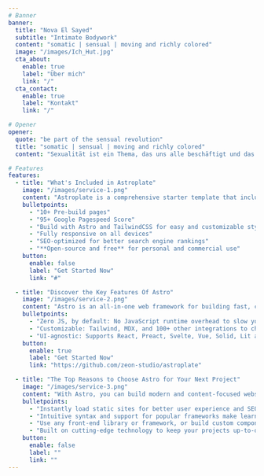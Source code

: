 ```yaml
---
# Banner
banner:
  title: "Nova El Sayed"
  subtitle: "Intimate Bodywork"
  content: "somatic | sensual | moving and richly colored"
  image: "/images/Ich_Hut.jpg"
  cta_about:
    enable: true
    label: "Über mich"
    link: "/"
  cta_contact:
    enable: true
    label: "Kontakt"
    link: "/"

# Opener
opener:
  quote: "be part of the sensual revolution"
  title: "somatic | sensual | moving and richly colored"
  content: "Sexualität ist ein Thema, das uns alle beschäftigt und das Bestandteil eines jeden Lebens ist. Trotz des großen Interesses gibt es aber nur wenige Orte, wo sich Sexualität lernen lässt. Wir werden zwar von den Medien mit sexuellen Bildern überschwemmt, über unsere persönliche Sexualität sprechen wir aber selten. So entstehen völlig unrealistische Vorstellungen und Erwartungen und viele wissen nicht, welchen großen Wissens- und Erfahrungsschatz es zu diesem Lebensbereich noch zu entdecken gibt. Mein Handeln entsteht aus dem Fokus heraus, Menschen einen angst- und gewaltfreien sowie bewussten Zugang und eine vertrauensvolle Begegnung mit Sexualität, als einen wichtigen Einflussfaktor auf das Persönlichkeitswachstum und erfüllende Beziehungen, zu ermöglichen."

# Features
features:
  - title: "What's Included in Astroplate"
    image: "/images/service-1.png"
    content: "Astroplate is a comprehensive starter template that includes everything you need to get started with your Astro project. What's Included in Astroplate"
    bulletpoints:
      - "10+ Pre-build pages"
      - "95+ Google Pagespeed Score"
      - "Build with Astro and TailwindCSS for easy and customizable styling"
      - "Fully responsive on all devices"
      - "SEO-optimized for better search engine rankings"
      - "**Open-source and free** for personal and commercial use"
    button:
      enable: false
      label: "Get Started Now"
      link: "#"

  - title: "Discover the Key Features Of Astro"
    image: "/images/service-2.png"
    content: "Astro is an all-in-one web framework for building fast, content-focused websites. It offers a range of exciting features for developers and website creators. Some of the key features are:"
    bulletpoints:
      - "Zero JS, by default: No JavaScript runtime overhead to slow you down."
      - "Customizable: Tailwind, MDX, and 100+ other integrations to choose from."
      - "UI-agnostic: Supports React, Preact, Svelte, Vue, Solid, Lit and more."
    button:
      enable: true
      label: "Get Started Now"
      link: "https://github.com/zeon-studio/astroplate"

  - title: "The Top Reasons to Choose Astro for Your Next Project"
    image: "/images/service-3.png"
    content: "With Astro, you can build modern and content-focused websites without sacrificing performance or ease of use."
    bulletpoints:
      - "Instantly load static sites for better user experience and SEO."
      - "Intuitive syntax and support for popular frameworks make learning and using Astro a breeze."
      - "Use any front-end library or framework, or build custom components, for any project size."
      - "Built on cutting-edge technology to keep your projects up-to-date with the latest web standards."
    button:
      enable: false
      label: ""
      link: ""
---
```

